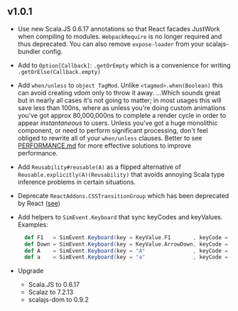 ## v1.0.1

* Use new Scala.JS 0.6.17 annotations so that React facades JustWork when compiling to modules.
  `WebpackRequire` is no longer required and thus deprecated.
  You can also remove `expose-loader` from your scalajs-bundler config.

* Add to `Option[Callback]`: `.getOrEmpty` which is a convenience for writing `.getOrElse(Callback.empty)`

* Add `when/unless` to `object TagMod`.
  Unlike `<tagmod>.when(Boolean)` this can avoid creating vdom only to throw it away.
  …Which sounds great but in nearly all cases it's not going to matter;
  in most usages this will save less than 100ns, where as unless you're doing custom animations you've
  got approx 80,000,000ns to complete a render cycle in order to appear *instantaneous* to users.
  Unless you've got a huge monolithic component, or need to perform significant processing,
  don't feel obliged to rewrite all of your `when/unless` clauses.
  Better to see [PERFORMANCE.md](../PERFORMANCE.md) for more effective solutions to improve performance.

* Add `Reusability#reusable(A)` as a flipped alternative of `Reusable.explicitly(A)(Reusability)` that avoids
  annoying Scala type inference problems in certain situations.

* Deprecate `ReactAddons.CSSTransitionGroup` which has been deprecated by React ([see](https://facebook.github.io/react/docs/animation.html))

* Add helpers to `SimEvent.Keyboard` that sync keyCodes and keyValues. Examples:

  ```scala
    def F1   = SimEvent.Keyboard(key = KeyValue.F1       , keyCode = KeyCode.F1)
    def Down = SimEvent.Keyboard(key = KeyValue.ArrowDown, keyCode = KeyCode.Down)
    def A    = SimEvent.Keyboard(key = "A"               , keyCode = KeyCode.A)
    def a    = SimEvent.Keyboard(key = "a"               , keyCode = KeyCode.A)
  ```

* Upgrade
  * Scala.JS to 0.6.17
  * Scalaz to 7.2.13
  * scalajs-dom to 0.9.2

